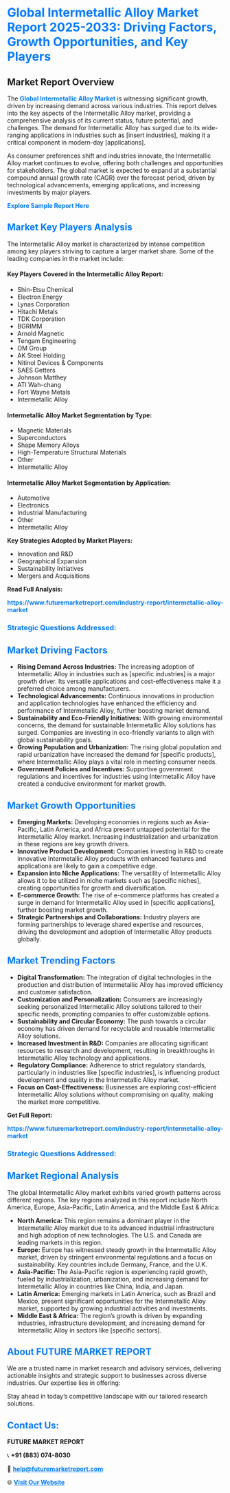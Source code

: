 <h1 style="color: #007BFF;">Global Intermetallic Alloy Market Report 2025-2033: Driving Factors, Growth Opportunities, and Key Players</h1>

<section id="overview">
<h2>Market Report Overview</h2>
<p>The <a href="https://www.futuremarketreport.com/industry-report/intermetallic-alloy-market" style="color: #007BFF; text-decoration: none;"><strong>Global Intermetallic Alloy Market</strong></a> is witnessing significant growth, driven by increasing demand across various industries. This report delves into the key aspects of the Intermetallic Alloy market, providing a comprehensive analysis of its current status, future potential, and challenges. The demand for Intermetallic Alloy has surged due to its wide-ranging applications in industries such as [insert industries], making it a critical component in modern-day [applications].</p>
<p>As consumer preferences shift and industries innovate, the Intermetallic Alloy market continues to evolve, offering both challenges and opportunities for stakeholders. The global market is expected to expand at a substantial compound annual growth rate (CAGR) over the forecast period, driven by technological advancements, emerging applications, and increasing investments by major players.</p>
</section>

<section id="overview">
<p><a href="https://www.futuremarketreport.com/request-sample/reportId=100160" style="color: #007BFF; text-decoration: none;"><strong>Explore Sample Report Here</strong></a></p>
</section>

<section id="key-players">
<h2 style="color: #007BFF;">Market Key Players Analysis</h2>
<p>The Intermetallic Alloy market is characterized by intense competition among key players striving to capture a larger market share. Some of the leading companies in the market include:</p>
<h4>Key Players Covered in the Intermetallic Alloy Report:</h4>
<ul><li>Shin-Etsu Chemical</li><li>Electron Energy</li><li>Lynas Corporation</li><li>Hitachi Metals</li><li>TDK Corporation</li><li>BGRIMM</li><li>Arnold Magnetic</li><li>Tengam Engineering</li><li>OM Group</li><li>AK Steel Holding</li><li>Nitinol Devices &amp; Components</li><li>SAES Getters</li><li>Johnson Matthey</li><li>ATI Wah-chang</li><li>Fort Wayne Metals</li><li>Intermetallic Alloy</li></ul>
<h4>Intermetallic Alloy Market Segmentation by Type:</h4>
<ul><li>Magnetic Materials</li><li>Superconductors</li><li>Shape Memory Alloys</li><li>High-Temperature Structural Materials</li><li>Other</li><li>Intermetallic Alloy</li></ul>

<h4>Intermetallic Alloy Market Segmentation by Application:</h4>
<ul><li>Automotive</li><li>Electronics</li><li>Industrial Manufacturing</li><li>Other</li><li>Intermetallic Alloy</li></ul>
<p><strong>Key Strategies Adopted by Market Players:</strong></p>
<ul>
<li>Innovation and R&D</li>
<li>Geographical Expansion</li>
<li>Sustainability Initiatives</li>
<li>Mergers and Acquisitions</li>
</ul>
</section>

<section>
<p><strong>Read Full Analysis: </strong></p><a href="https://www.futuremarketreport.com/industry-report/intermetallic-alloy-market" style="color: #007BFF; text-decoration: none;"><strong>https://www.futuremarketreport.com/industry-report/intermetallic-alloy-market</strong></a>
<h3 style="color: #007BFF;">Strategic Questions Addressed:</h3>
</section>

<section id="driving-factors">
<h2 style="color: #007BFF;">Market Driving Factors</h2>
<ul>
<li><strong>Rising Demand Across Industries:</strong> The increasing adoption of Intermetallic Alloy in industries such as [specific industries] is a major growth driver. Its versatile applications and cost-effectiveness make it a preferred choice among manufacturers.</li>
<li><strong>Technological Advancements:</strong> Continuous innovations in production and application technologies have enhanced the efficiency and performance of Intermetallic Alloy, further boosting market demand.</li>
<li><strong>Sustainability and Eco-Friendly Initiatives:</strong> With growing environmental concerns, the demand for sustainable Intermetallic Alloy solutions has surged. Companies are investing in eco-friendly variants to align with global sustainability goals.</li>
<li><strong>Growing Population and Urbanization:</strong> The rising global population and rapid urbanization have increased the demand for [specific products], where Intermetallic Alloy plays a vital role in meeting consumer needs.</li>
<li><strong>Government Policies and Incentives:</strong> Supportive government regulations and incentives for industries using Intermetallic Alloy have created a conducive environment for market growth.</li>
</ul>
</section>

<section id="growth-opportunities">
<h2 style="color: #007BFF;">Market Growth Opportunities</h2>
<ul>
<li><strong>Emerging Markets:</strong> Developing economies in regions such as Asia-Pacific, Latin America, and Africa present untapped potential for the Intermetallic Alloy market. Increasing industrialization and urbanization in these regions are key growth drivers.</li>
<li><strong>Innovative Product Development:</strong> Companies investing in R&D to create innovative Intermetallic Alloy products with enhanced features and applications are likely to gain a competitive edge.</li>
<li><strong>Expansion into Niche Applications:</strong> The versatility of Intermetallic Alloy allows it to be utilized in niche markets such as [specific niches], creating opportunities for growth and diversification.</li>
<li><strong>E-commerce Growth:</strong> The rise of e-commerce platforms has created a surge in demand for Intermetallic Alloy used in [specific applications], further boosting market growth.</li>
<li><strong>Strategic Partnerships and Collaborations:</strong> Industry players are forming partnerships to leverage shared expertise and resources, driving the development and adoption of Intermetallic Alloy products globally.</li>
</ul>
</section>

<section id="trending-factors">
<h2 style="color: #007BFF;">Market Trending Factors</h2>
<ul>
<li><strong>Digital Transformation:</strong> The integration of digital technologies in the production and distribution of Intermetallic Alloy has improved efficiency and customer satisfaction.</li>
<li><strong>Customization and Personalization:</strong> Consumers are increasingly seeking personalized Intermetallic Alloy solutions tailored to their specific needs, prompting companies to offer customizable options.</li>
<li><strong>Sustainability and Circular Economy:</strong> The push towards a circular economy has driven demand for recyclable and reusable Intermetallic Alloy solutions.</li>
<li><strong>Increased Investment in R&D:</strong> Companies are allocating significant resources to research and development, resulting in breakthroughs in Intermetallic Alloy technology and applications.</li>
<li><strong>Regulatory Compliance:</strong> Adherence to strict regulatory standards, particularly in industries like [specific industries], is influencing product development and quality in the Intermetallic Alloy market.</li>
<li><strong>Focus on Cost-Effectiveness:</strong> Businesses are exploring cost-efficient Intermetallic Alloy solutions without compromising on quality, making the market more competitive.</li>
</ul>
</section>

<section>
<p><strong>Get Full Report: </strong></p><a href="https://www.futuremarketreport.com/industry-report/intermetallic-alloy-market" style="color: #007BFF; text-decoration: none;"><strong>https://www.futuremarketreport.com/industry-report/intermetallic-alloy-market</strong></a>
<h3 style="color: #007BFF;">Strategic Questions Addressed:</h3>
</section>


<section id="regional-analysis">
<h2 style="color: #007BFF;">Market Regional Analysis</h2>
<p>The global Intermetallic Alloy market exhibits varied growth patterns across different regions. The key regions analyzed in this report include North America, Europe, Asia-Pacific, Latin America, and the Middle East & Africa:</p>
<ul>
<li><strong>North America:</strong> This region remains a dominant player in the Intermetallic Alloy market due to its advanced industrial infrastructure and high adoption of new technologies. The U.S. and Canada are leading markets in this region.</li>
<li><strong>Europe:</strong> Europe has witnessed steady growth in the Intermetallic Alloy market, driven by stringent environmental regulations and a focus on sustainability. Key countries include Germany, France, and the U.K.</li>
<li><strong>Asia-Pacific:</strong> The Asia-Pacific region is experiencing rapid growth, fueled by industrialization, urbanization, and increasing demand for Intermetallic Alloy in countries like China, India, and Japan.</li>
<li><strong>Latin America:</strong> Emerging markets in Latin America, such as Brazil and Mexico, present significant opportunities for the Intermetallic Alloy market, supported by growing industrial activities and investments.</li>
<li><strong>Middle East & Africa:</strong> The region’s growth is driven by expanding industries, infrastructure development, and increasing demand for Intermetallic Alloy in sectors like [specific sectors].</li>
</ul>
</section>

<footer>
<h2 style="color: #007BFF;">About FUTURE MARKET REPORT</h2>
<p>We are a trusted name in market research and advisory services, delivering actionable insights and strategic support to businesses across diverse industries. Our expertise lies in offering:</p>

<p>Stay ahead in today’s competitive landscape with our tailored research solutions.</p>

<h2 style="color: #007BFF;">Contact Us:</h2>
<p><strong>FUTURE MARKET REPORT</strong></p>
<p>📞 <strong>+91 (883) 074-8030</strong></p>
<p>📧 <strong><a href="mailto:help@futuremarketreport.com" style="color: #007BFF;">help@futuremarketreport.com</a></strong></p>
<p>🌐 <strong><a href="https://www.futuremarketreport.com/" style="color: #007BFF;">Visit Our Website</a></strong></p>
</footer>